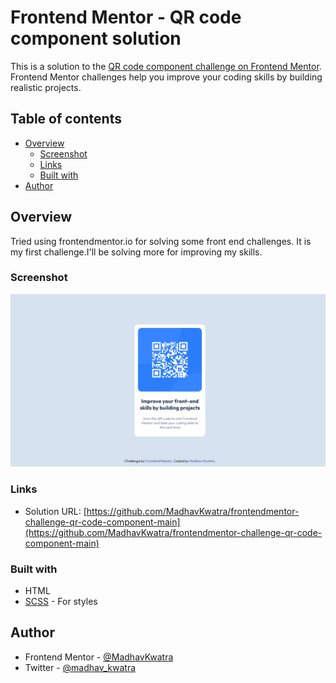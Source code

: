 # Frontend Mentor - QR code component solution

This is a solution to the [QR code component challenge on Frontend Mentor](https://www.frontendmentor.io/challenges/qr-code-component-iux_sIO_H). Frontend Mentor challenges help you improve your coding skills by building realistic projects.

## Table of contents

- [Overview](#overview)
  - [Screenshot](#screenshot)
  - [Links](#links)
  - [Built with](#built-with)
- [Author](#author)

## Overview

Tried using frontendmentor.io for solving some front end challenges. It is my first challenge.I'll be solving more for improving my skills.

### Screenshot

![](./screenshot.png)

### Links

- Solution URL: [https://github.com/MadhavKwatra/frontendmentor-challenge-qr-code-component-main](https://github.com/MadhavKwatra/frontendmentor-challenge-qr-code-component-main)

### Built with

- HTML
- [SCSS](https://sass-lang.com/) - For styles

## Author

<!-- - Website - [Madhav Kwatra](https://www.your-site.com) -->

- Frontend Mentor - [@MadhavKwatra](https://www.frontendmentor.io/profile/MadhavKwatra)
- Twitter - [@madhav_kwatra](https://www.twitter.com/madhav_kwatra)
